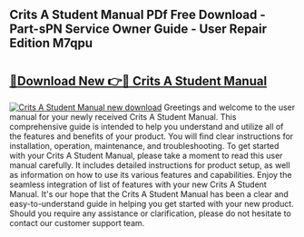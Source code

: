 ## Crits A Student Manual PDf Free Download - Part-sPN Service Owner Guide - User Repair Edition M7qpu

# <h2><a href="http://bc24747.oget.top/?id=Crits+A+Student+Manual">🔗Download New 👉🔴 Crits A Student Manual</a></h2>

[![Crits A Student Manual new download](https://i.imgur.com/5g1atiW.png)](http://bc24747.oget.top/?id=Crits+A+Student+Manual)
Greetings and welcome to the user manual for your newly received Crits A Student Manual. This comprehensive guide is intended to help you understand and utilize all of the features and benefits of your product. You will find clear instructions for installation, operation, maintenance, and troubleshooting. To get started with your Crits A Student Manual, please take a moment to read this user manual carefully. It includes detailed instructions for product setup, as well as information on how to use its various features and capabilities. Enjoy the seamless integration of list of features with your new Crits A Student Manual. It's our hope that the Crits A Student Manual has been a clear and easy-to-understand guide in helping you get started with your new product. Should you require any assistance or clarification, please do not hesitate to contact our customer support team.
